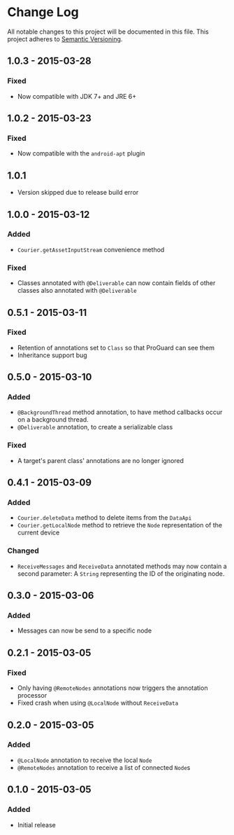 # Change Log
All notable changes to this project will be documented in this file.
This project adheres to [Semantic Versioning](http://semver.org/).

## 1.0.3 - 2015-03-28
### Fixed
- Now compatible with JDK 7+ and JRE 6+

## 1.0.2 - 2015-03-23
### Fixed
- Now compatible with the `android-apt` plugin

## 1.0.1
- Version skipped due to release build error

## 1.0.0 - 2015-03-12
### Added
- `Courier.getAssetInputStream` convenience method

### Fixed
- Classes annotated with `@Deliverable` can now contain fields of other classes also annotated with `@Deliverable`

## 0.5.1 - 2015-03-11
### Fixed
- Retention of annotations set to `Class` so that ProGuard can see them
- Inheritance support bug

## 0.5.0 - 2015-03-10
### Added
- `@BackgroundThread` method annotation, to have method callbacks occur on a background thread.
- `@Deliverable` annotation, to create a serializable class

### Fixed
- A target's parent class' annotations are no longer ignored

## 0.4.1 - 2015-03-09
### Added
- `Courier.deleteData` method to delete items from the `DataApi`
- `Courier.getLocalNode` method to retrieve the `Node` representation of the current device

### Changed
- `ReceiveMessages` and `ReceiveData` annotated methods may now contain a second parameter: A `String` representing the ID of the originating node.

## 0.3.0 - 2015-03-06
### Added
- Messages can now be send to a specific node

## 0.2.1 - 2015-03-05
### Fixed
- Only having `@RemoteNodes` annotations now triggers the annotation processor
- Fixed crash when using `@LocalNode` without `ReceiveData`

## 0.2.0 - 2015-03-05
### Added
- `@LocalNode` annotation to receive the local `Node`
- `@RemoteNodes` annotation to receive a list of connected `Node`s

## 0.1.0 - 2015-03-05
### Added
- Initial release